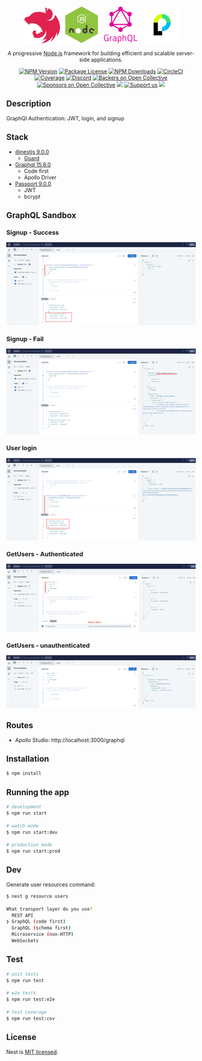 <p align="center">
  <a href="http://nestjs.com/" target="blank"><img src="./logos/nestjs-logo.svg" width="100" alt="Nest Logo"/></a>
  <a href="https://nodejs.org/en/" target="blank"><img src="./logos/node-logo.webp" width="100" alt="Nodejs logo"/></a>
  <a href="https://graphql.org/" target="blank"><img src="./logos/graphql-logo.png" width="100" alt="GraphQl logo"/></a>
  <a href="https://www.passportjs.org/packages/passport-npm/" target="blank"><img src="./logos/passport-logo.webp" width="100" alt="Passsport logo"/></a>
</p>


[circleci-image]: https://img.shields.io/circleci/build/github/nestjs/nest/master?token=abc123def456
[circleci-url]: https://circleci.com/gh/nestjs/nest

  <p align="center">A progressive <a href="http://nodejs.org" target="_blank">Node.js</a> framework for building efficient and scalable server-side applications.</p>
    <p align="center">
<a href="https://www.npmjs.com/~nestjscore" target="_blank"><img src="https://img.shields.io/npm/v/@nestjs/core.svg" alt="NPM Version" /></a>
<a href="https://www.npmjs.com/~nestjscore" target="_blank"><img src="https://img.shields.io/npm/l/@nestjs/core.svg" alt="Package License" /></a>
<a href="https://www.npmjs.com/~nestjscore" target="_blank"><img src="https://img.shields.io/npm/dm/@nestjs/common.svg" alt="NPM Downloads" /></a>
<a href="https://circleci.com/gh/nestjs/nest" target="_blank"><img src="https://img.shields.io/circleci/build/github/nestjs/nest/master" alt="CircleCI" /></a>
<a href="https://coveralls.io/github/nestjs/nest?branch=master" target="_blank"><img src="https://coveralls.io/repos/github/nestjs/nest/badge.svg?branch=master#9" alt="Coverage" /></a>
<a href="https://discord.gg/G7Qnnhy" target="_blank"><img src="https://img.shields.io/badge/discord-online-brightgreen.svg" alt="Discord"/></a>
<a href="https://opencollective.com/nest#backer" target="_blank"><img src="https://opencollective.com/nest/backers/badge.svg" alt="Backers on Open Collective" /></a>
<a href="https://opencollective.com/nest#sponsor" target="_blank"><img src="https://opencollective.com/nest/sponsors/badge.svg" alt="Sponsors on Open Collective" /></a>
  <a href="https://paypal.me/kamilmysliwiec" target="_blank"><img src="https://img.shields.io/badge/Donate-PayPal-ff3f59.svg"/></a>
    <a href="https://opencollective.com/nest#sponsor"  target="_blank"><img src="https://img.shields.io/badge/Support%20us-Open%20Collective-41B883.svg" alt="Support us"></a>
  <a href="https://twitter.com/nestframework" target="_blank"><img src="https://img.shields.io/twitter/follow/nestframework.svg?style=social&label=Follow"></a>
</p>
  <!--[![Backers on Open Collective](https://opencollective.com/nest/backers/badge.svg)](https://opencollective.com/nest#backer)
  [![Sponsors on Open Collective](https://opencollective.com/nest/sponsors/badge.svg)](https://opencollective.com/nest#sponsor)-->

## Description

GraphQl Authentication: JWT, login, and signup

## Stack

* [@nestjs 9.0.0](https://github.com/nestjs/nest)
  * [Guard](https://docs.nestjs.com/guards)
* [Graphql 15.8.0](https://docs.nestjs.com/graphql/quick-start)
  * Code first
  * Apollo Driver
* [Passport 9.0.0](https://www.passportjs.org/packages/passport-npm/)
  * JWT
  * bcrypt

## GraphQL Sandbox

### Signup - Success

![List](./screenshots/signup-success-sandbox.png)

### Signup - Fail

![List](./screenshots/signup-failed-sandbox.png)

### User login

![List](./screenshots/user-login-sandbox.png)

### GetUsers - Authenticated

![List](./screenshots/getUsers-authenticated-sandbox.png)

### GetUsers - unauthenticated

![List](./screenshots/getUsers-unAuthenticated-sandbox.png)

## Routes

* Apollo Studio: http://localhost:3000/graphql

## Installation

```bash
$ npm install
```

## Running the app

```bash
# development
$ npm run start

# watch mode
$ npm run start:dev

# production mode
$ npm run start:prod
```

## Dev

Generate user resources command:

```bash
$ nest g resource users

What transport layer do you use? 
  REST API 
❯ GraphQL (code first) 
  GraphQL (schema first) 
  Microservice (non-HTTP) 
  WebSockets 
```

## Test

```bash
# unit tests
$ npm run test

# e2e tests
$ npm run test:e2e

# test coverage
$ npm run test:cov
```

## License

Nest is [MIT licensed](LICENSE).
